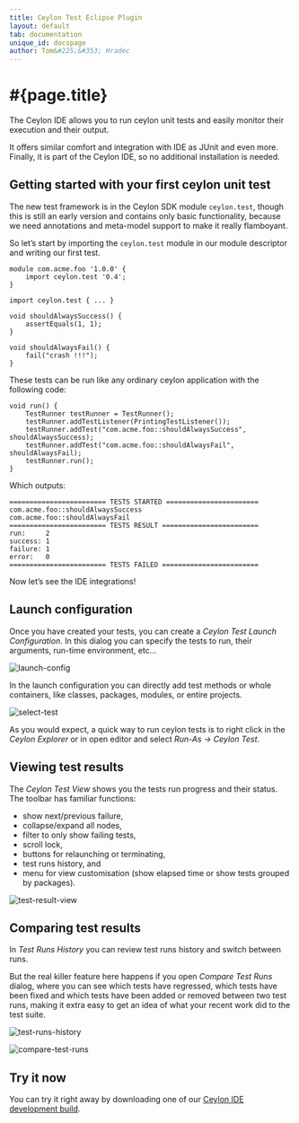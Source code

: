 ```yaml
---
title: Ceylon Test Eclipse Plugin
layout: default
tab: documentation
unique_id: docspage
author: Tom&#225;&#353; Hradec
---
```


# #{page.title}

The Ceylon IDE allows you to run ceylon unit tests and easily monitor their execution and their output.

It offers similar comfort and integration with IDE as JUnit and even more. Finally, it is part of 
the Ceylon IDE, so no additional installation is needed.

## Getting started with your first ceylon unit test

The new test framework is in the Ceylon SDK module `ceylon.test`, though this is still an early version
and contains only basic functionality, because we need annotations and meta-model support to make it really
flamboyant.

So let’s start by importing the `ceylon.test` module in our module descriptor and writing our first test.

<!-- try: -->
    module com.acme.foo '1.0.0' {
        import ceylon.test '0.4';
    }


<!-- try: -->
    import ceylon.test { ... }

    void shouldAlwaysSuccess() {
        assertEquals(1, 1);
    }

    void shouldAlwaysFail() {
        fail("crash !!!");
    }


These tests can be run like any ordinary ceylon application with the following code:

<!-- try: -->
    void run() {
        TestRunner testRunner = TestRunner();
        testRunner.addTestListener(PrintingTestListener());
        testRunner.addTest("com.acme.foo::shouldAlwaysSuccess", shouldAlwaysSuccess);
        testRunner.addTest("com.acme.foo::shouldAlwaysFail", shouldAlwaysFail);
        testRunner.run();
    }

Which outputs:

<!-- lang: none -->
    ======================== TESTS STARTED =======================
    com.acme.foo::shouldAlwaysSuccess
    com.acme.foo::shouldAlwaysFail
    ======================== TESTS RESULT ========================
    run:     2
    success: 1
    failure: 1
    error:   0
    ======================== TESTS FAILED ========================


Now let’s see the IDE integrations!

## Launch configuration

Once you have created your tests, you can create a _Ceylon Test Launch Configuration_. 
In this dialog you can specify the tests to run, their arguments, run-time environment, etc…

![launch-config](/images/screenshots/ceylon-test-plugin/launch-config.png)

In the launch configuration you can directly add test methods or whole containers, like classes, packages, modules, or entire projects.

![select-test](/images/screenshots/ceylon-test-plugin/select-test.png)

As you would expect, a quick way to run ceylon tests is to right click in the _Ceylon Explorer_ or in open editor and select _Run-As → Ceylon Test_.


## Viewing test results

The _Ceylon Test View_ shows you the tests run progress and their status.
The toolbar has familiar functions: 

- show next/previous failure, 
- collapse/expand all nodes,
- filter to only show failing tests,
- scroll lock,
- buttons for relaunching or terminating,
- test runs history, and
- menu for view customisation (show elapsed time or show tests grouped by packages).

![test-result-view](/images/screenshots/ceylon-test-plugin/test-result-view.png)


## Comparing test results

In _Test Runs History_ you can review test runs history and switch between runs.
 
But the real killer feature here happens if you open _Compare Test Runs_ dialog,
where you can see which tests have regressed, which tests have been fixed and
which tests have been added or removed between two test runs, making it extra
easy to get an idea of what your recent work did to the test suite.

![test-runs-history](/images/screenshots/ceylon-test-plugin/test-runs-history.png)

![compare-test-runs](/images/screenshots/ceylon-test-plugin/compare-test-runs.png)

## Try it now

You can try it right away by downloading one of our 
[Ceylon IDE development build](/documentation/1.0/ide#installing_the_latest_development_unstable_ide).